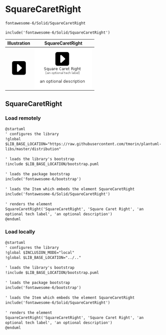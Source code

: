 # SquareCaretRight


```text
fontawesome-6/Solid/SquareCaretRight
```

```text
include('fontawesome-6/Solid/SquareCaretRight')
```



| Illustration | SquareCaretRight |
| :---: | :---: |
| ![illustration for Illustration](../../fontawesome-6/Solid/SquareCaretRight.png) | ![illustration for SquareCaretRight](../../fontawesome-6/Solid/SquareCaretRight.Local.png) |




## SquareCaretRight

### Load remotely
```plantuml
@startuml
' configures the library
!global $LIB_BASE_LOCATION="https://raw.githubusercontent.com/tmorin/plantuml-libs/master/distribution"

' loads the library's bootstrap
!include $LIB_BASE_LOCATION/bootstrap.puml

' loads the package bootstrap
include('fontawesome-6/bootstrap')

' loads the Item which embeds the element SquareCaretRight
include('fontawesome-6/Solid/SquareCaretRight')

' renders the element
SquareCaretRight('SquareCaretRight', 'Square Caret Right', 'an optional tech label', 'an optional description')
@enduml
```

### Load locally
```plantuml
@startuml
' configures the library
!global $INCLUSION_MODE="local"
!global $LIB_BASE_LOCATION="../.."

' loads the library's bootstrap
!include $LIB_BASE_LOCATION/bootstrap.puml

' loads the package bootstrap
include('fontawesome-6/bootstrap')

' loads the Item which embeds the element SquareCaretRight
include('fontawesome-6/Solid/SquareCaretRight')

' renders the element
SquareCaretRight('SquareCaretRight', 'Square Caret Right', 'an optional tech label', 'an optional description')
@enduml
```

